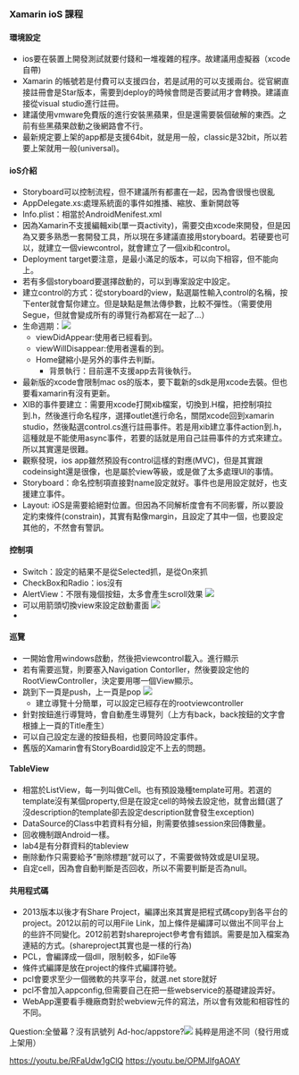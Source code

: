 ### Xamarin ioS 課程

#### 環境設定 
- ios要在裝置上開發測試就要付錢和一堆複雜的程序。故建議用虛擬器（xcode自帶)
 - Xamarin 的帳號若是付費可以支援四台，若是試用的可以支援兩台。從官網直接註冊會是Star版本，需要到deploy的時候會問是否要試用才會轉換。建議直接從visual studio進行註冊。
- 建議使用vmware免費版的進行安裝黑蘋果，但是還需要裝個破解的東西。之前有些黑蘋果啟動之後網路會不行。
-  最新規定要上架的app都是支援64bit，就是用一般，classic是32bit，所以若要上架就用一般(universal)。
#### ioS介紹
- Storyboard可以控制流程，但不建議所有都畫在一起，因為會很慢也很亂
- AppDelegate.xs:處理系統面的事件如推播、縮放、重新開啟等
- Info.plist：相當於AndroidMenifest.xml
- 因為Xamarin不支援編輯xib(單一頁activity)，需要交由xcode來開發，但是因為又要多熟悉一套開發工具，所以現在多建議直接用storyboard。若硬要也可以，就建立一個viewcontrol，就會建立了一個xib和control。
- Deployment target要注意，是最小滿足的版本，可以向下相容，但不能向上。
- 若有多個storyboard要選擇啟動的，可以到專案設定中設定。
- 建立control的方式：從storyboard的view，點選屬性輸入control的名稱，按下enter就會幫你建立。但是缺點是無法傳參數，比較不彈性。（需要使用Segue，但就會變成所有的導覽行為都寫在一起了...）
- 生命週期：![](https://farm6.staticflickr.com/5341/17472487610_c9ed8aa003_o.png)
	- viewDidAppear:使用者已經看到。
	- viewWillDisappear:使用者還看的到。
	- Home鍵縮小是另外的事件去判斷。
	  - 背景執行：目前還不支援app去背後執行。
- 最新版的xcode會限制mac os的版本，要下載新的sdk是用xcode去裝。但也要看xamarin有沒有更新。
- XIB的事件要建立：需要用xcode打開xib檔案，切換到.H檔，把控制項拉到.h，然後進行命名程序，選擇outlet進行命名，關閉xcode回到xamarin studio，然後點選control.cs進行註冊事件。若是用xib建立事件action到.h，這種就是不能使用async事件，若要的話就是用自己註冊事件的方式來建立。所以其實還是很難。
- 觀察發現，ios app雖然預設有control這樣的對應(MVC)，但是其實跟codeinsight還是很像，也是屬於view等級，或是做了太多處理UI的事情。
- Storyboard：命名控制項直接對name設定就好。事件也是用設定就好，也支援建立事件。
- Layout: iOS是需要給絕對位置。但因為不同解析度會有不同影響，所以要設定約束條件(constrain)，其實有點像margin，且設定了其中一個，也要設定其他的，不然會有警訊。
#### 控制項
- Switch：設定的結果不是從Selected抓，是從On來抓
- CheckBox和Radio：ios沒有
- AlertView：不限有幾個按鈕，太多會產生scroll效果
	![](https://farm9.staticflickr.com/8747/17664815981_218543a3f5_o.png) 
- 可以用箭頭切換view來設定啟動畫面
	![](https://farm9.staticflickr.com/8689/17664861315_60b075913f_o.png)
- 
#### 巡覽
- 一開始會用windows啟動，然後把viewcontrol載入。進行顯示
- 若有需要巡覽，則要塞入Navigation Contorller，然後要設定他的RootViewController，決定要用哪一個View顯示。
- 跳到下一頁是push，上一頁是pop
	![](https://farm8.staticflickr.com/7671/17044905363_a967afcd77_o.png)
  - 建立導覽十分簡單，可以設定已經存在的rootviewcontroller
- 針對按鈕進行導覽時，會自動產生導覽列（上方有back，back按鈕的文字會根據上一頁的Title產生）
- 可以自己設定左邊的按鈕長相，也要同時設定事件。
- 舊版的Xamarin會有StoryBoardid設定不上去的問題。
#### TableView
- 相當於ListView，每一列叫做Cell。也有預設幾種template可用。若選的template沒有某個property,但是在設定cell的時候去設定他，就會出錯(選了沒description的template卻去設定description就會發生exception)
- DataSource的Class中若資料有分組，則需要依據session來回傳數量。
- 回收機制跟Android一樣。
- lab4是有分群資料的tableview
- 刪除動作只需要給予”刪除標題”就可以了，不需要做特效或是UI呈現。
- 自定cell，因為會自動判斷是否回收，所以不需要判斷是否為null。
#### 共用程式碼
- 2013版本以後才有Share Project，編譯出來其實是把程式碼copy到各平台的project。2012以前的可以用File Link，加上條件是編譯可以做出不同平台上的些許不同變化。2012前若對shareproject參考會有錯誤。需要是加入檔案為連結的方式。(shareproject其實也是一樣的行為) 
- PCL，會編譯成一個dll，限制較多，如File等
- 條件式編譯是放在project的條件式編譯符號。
- pcl會要求至少一個微軟的共享平台，就選.net store就好
- pcl不會加入appconfig,但需要自己在把一些webservice的基礎建設弄好。
- WebApp還要看手機廠商對於webview元件的寫法，所以會有效能和相容性的不同。







Question:全螢幕？沒有訊號列
  Ad-hoc/appstore?![](https://farm6.staticflickr.com/5465/17041714004_b309c75f99_o.png)
  純粹是用途不同（發行用或上架用）
  
  
  
  https://youtu.be/RFaUdw1gClQ
  https://youtu.be/OPMJIfgAOAY